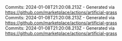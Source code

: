Commits: 2024-01-08T21:20:08.213Z - Generated via https://github.com/marketplace/actions/artificial-grass
<br>
Commits: 2024-01-08T21:20:08.213Z - Generated via https://github.com/marketplace/actions/artificial-grass
<br>
Commits: 2024-01-08T21:20:08.213Z - Generated via https://github.com/marketplace/actions/artificial-grass
<br>
